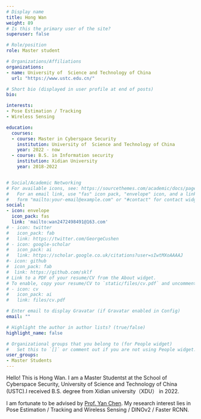 ```yaml
---
# Display name
title: Hong Wan
weight: 89
# Is this the primary user of the site?
superuser: false

# Role/position
role: Master student

# Organizations/Affiliations
organizations:
- name: University of  Science and Technology of China
  url: "https://www.ustc.edu.cn/"

# Short bio (displayed in user profile at end of posts)
bio: 

interests:
- Pose Estimation / Tracking
- Wireless Sensing

education:
  courses:
  - course: Master in Cyberspace Security
    institution: University of  Science and Technology of China
    year: 2022 - now
  - course: B.S. in Information security
    institution: Xidian University
    year: 2018-2022


# Social/Academic Networking
# For available icons, see: https://sourcethemes.com/academic/docs/page-builder/#icons
#   For an email link, use "fas" icon pack, "envelope" icon, and a link in the
#   form "mailto:your-email@example.com" or "#contact" for contact widget.
social:
- icon: envelope
  icon_pack: fas
  link: 'mailto:wan2472498491@163.com'
# - icon: twitter
#   icon_pack: fab
#   link: https://twitter.com/GeorgeCushen
# - icon: google-scholar
#   icon_pack: ai
#   link: https://scholar.google.co.uk/citations?user=sIwtMXoAAAAJ
#- icon: github
#  icon_pack: fab
#  link: https://github.com/sklf
# Link to a PDF of your resume/CV from the About widget.
# To enable, copy your resume/CV to `static/files/cv.pdf` and uncomment the lines below.
# - icon: cv
#   icon_pack: ai
#   link: files/cv.pdf

# Enter email to display Gravatar (if Gravatar enabled in Config)
email: ""

# Highlight the author in author lists? (true/false)
highlight_name: false

# Organizational groups that you belong to (for People widget)
#   Set this to `[]` or comment out if you are not using People widget.
user_groups:
- Master Students
---
```


Hello! This is Hong Wan. I am a Master Studentst at the School of Cyberspace Security, University of  Science and Technology of China (USTC).I received B.S. degree from Xidian university（XDU） in 2022.

I am fortunate to be advised by [Prof. Yan Chen](https://chenyanustc.github.io/). My research interest lies in Pose Estimation / Tracking and Wireless Sensing / DINOv2 / Faster RCNN.
